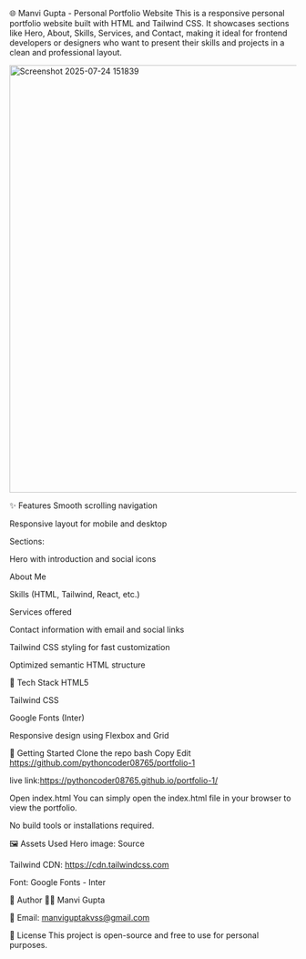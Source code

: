 🌐 Manvi Gupta - Personal Portfolio Website
This is a responsive personal portfolio website built with HTML and Tailwind CSS. It showcases sections like Hero, About, Skills, Services, and Contact, making it ideal for frontend developers or designers who want to present their skills and projects in a clean and professional layout.


<img width="1226" height="751" alt="Screenshot 2025-07-24 151839" src="https://github.com/user-attachments/assets/6cf68eda-3b55-44d7-9456-e1cff73fe4ec" />




✨ Features
Smooth scrolling navigation

Responsive layout for mobile and desktop

Sections:

Hero with introduction and social icons

About Me

Skills (HTML, Tailwind, React, etc.)

Services offered

Contact information with email and social links

Tailwind CSS styling for fast customization

Optimized semantic HTML structure

🔧 Tech Stack
HTML5

Tailwind CSS

Google Fonts (Inter)

Responsive design using Flexbox and Grid

🚀 Getting Started
Clone the repo
bash
Copy
Edit
https://github.com/pythoncoder08765/portfolio-1


live link:https://pythoncoder08765.github.io/portfolio-1/


Open index.html
You can simply open the index.html file in your browser to view the portfolio.

No build tools or installations required.

🖼️ Assets Used
Hero image: Source

Tailwind CDN: https://cdn.tailwindcss.com

Font: Google Fonts - Inter

📝 Author
👩‍💻 Manvi Gupta

📧 Email: manviguptakvss@gmail.com


📄 License
This project is open-source and free to use for personal purposes.

